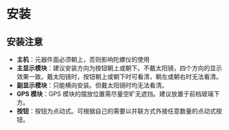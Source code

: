 # 安装

## 安装注意 <a href="#installation-notes" id="installation-notes"></a>

* **主机**：元器件面必须朝上，否则影响陀螺仪的使用
* **主显示模块**：建议安装方向为按钮朝上或朝下。不戴太阳镜，四个方向的显示效果一致。戴太阳镜时，按钮朝上或朝下时可看清，朝左或朝右时无法看清。
* **副显示模块**：只能横向安装。但戴太阳镜时均无法看清。
* **GPS 模块**：GPS 模块的摆放位置需尽量空旷无遮挡。建议放置于前档玻璃下方。
* **按钮**：按钮为点动式。可根据自己的需要以并联方式外接任意数量的点动式按钮。
